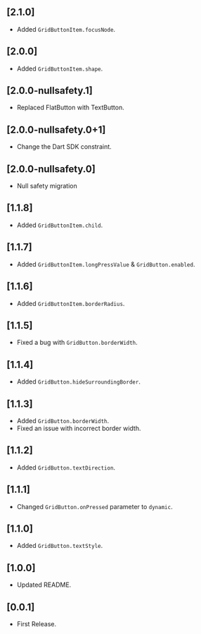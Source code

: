 ## [2.1.0]
- Added `GridButtonItem.focusNode`.

## [2.0.0]
- Added `GridButtonItem.shape`.

## [2.0.0-nullsafety.1]
 - Replaced FlatButton with TextButton.

## [2.0.0-nullsafety.0+1]
 - Change the Dart SDK constraint.

## [2.0.0-nullsafety.0]
 - Null safety migration

## [1.1.8]
- Added `GridButtonItem.child`.

## [1.1.7]
- Added `GridButtonItem.longPressValue` & `GridButton.enabled`.

## [1.1.6]
- Added `GridButtonItem.borderRadius`.

## [1.1.5]
- Fixed a bug with `GridButton.borderWidth`.

## [1.1.4]
- Added `GridButton.hideSurroundingBorder`.

## [1.1.3]
- Added `GridButton.borderWidth`.
- Fixed an issue with incorrect border width.

## [1.1.2]
- Added `GridButton.textDirection`.

## [1.1.1]
- Changed `GridButton.onPressed` parameter to `dynamic`.

## [1.1.0]
- Added `GridButton.textStyle`.

## [1.0.0]
- Updated README.

## [0.0.1]
- First Release.
